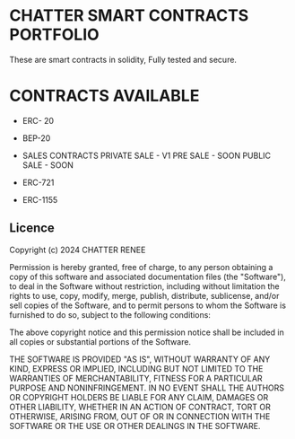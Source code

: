 # CHATTER  SMART CONTRACTS PORTFOLIO
These are smart contracts in solidity, Fully tested and secure. 


# CONTRACTS AVAILABLE
- ERC- 20
- BEP-20
- SALES CONTRACTS
 PRIVATE SALE - V1
 PRE SALE - SOON
 PUBLIC SALE - SOON

- ERC-721
- ERC-1155

## Licence

Copyright (c) 2024 CHATTER RENEE

Permission is hereby granted, free of charge, to any person obtaining a copy
of this software and associated documentation files (the "Software"), to deal
in the Software without restriction, including without limitation the rights
to use, copy, modify, merge, publish, distribute, sublicense, and/or sell
copies of the Software, and to permit persons to whom the Software is
furnished to do so, subject to the following conditions:

The above copyright notice and this permission notice shall be included in
all copies or substantial portions of the Software.

THE SOFTWARE IS PROVIDED "AS IS", WITHOUT WARRANTY OF ANY KIND, EXPRESS OR
IMPLIED, INCLUDING BUT NOT LIMITED TO THE WARRANTIES OF MERCHANTABILITY,
FITNESS FOR A PARTICULAR PURPOSE AND NONINFRINGEMENT. IN NO EVENT SHALL THE
AUTHORS OR COPYRIGHT HOLDERS BE LIABLE FOR ANY CLAIM, DAMAGES OR OTHER
LIABILITY, WHETHER IN AN ACTION OF CONTRACT, TORT OR OTHERWISE, ARISING FROM,
OUT OF OR IN CONNECTION WITH THE SOFTWARE OR THE USE OR OTHER DEALINGS IN
THE SOFTWARE.
